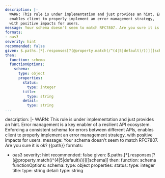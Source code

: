 ```yaml
---
description: |-
  WARN: This rule is under implementation and just provides an hint. Error management is a key enabler of a resilient API ecosystem. Enforcing a consistent schema for errors between different APIs,
  enables client to properly implement an error management strategy,
  with positive impacts for users.
message: Your schema doesn't seem to match RFC7807. Are you sure it is ok? {{path}}
formats:
- oas3
severity: hint
recommended: false
given: $.paths.[*].responses[?(@property.match(/^(4|5|default)/))][[schema]]
then:
  function: schema
  functionOptions:
    schema:
      type: object
      properties:
        status:
          type: integer
        title:
          type: string
        detail:
          type: string
...
```

description: |-
  WARN: This rule is under implementation and just provides an hint. Error management is a key enabler of a resilient API ecosystem. Enforcing a consistent schema for errors between different APIs,
  enables client to properly implement an error management strategy,
  with positive impacts for users.
message: Your schema doesn't seem to match RFC7807. Are you sure it is ok? {{path}}
formats:
- oas3
severity: hint
recommended: false
given: $.paths.[*].responses[?(@property.match(/^(4|5|default)/))][[schema]]
then:
  function: schema
  functionOptions:
    schema:
      type: object
      properties:
        status:
          type: integer
        title:
          type: string
        detail:
          type: string